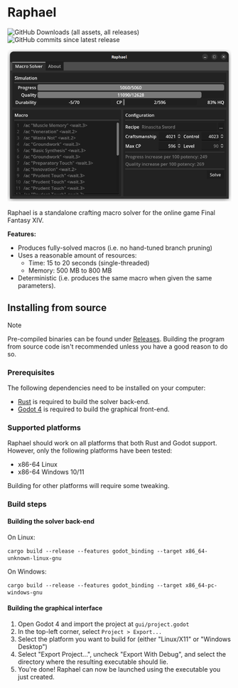 # Raphael

![GitHub Downloads (all assets, all releases)](https://img.shields.io/github/downloads/KonaeAkira/raphael-rs/total?logo=github&color=blue)
![GitHub commits since latest release](https://img.shields.io/github/commits-since/KonaeAkira/raphael-rs/latest?include_prereleases&color=yellow)

![GUI Preview](resources/gui-preview.png)

Raphael is a standalone crafting macro solver for the online game Final Fantasy XIV.

**Features:**
* Produces fully-solved macros (i.e. no hand-tuned branch pruning)
* Uses a reasonable amount of resources:
    * Time: 15 to 20 seconds (single-threaded)
    * Memory: 500 MB to 800 MB
* Deterministic (i.e. produces the same macro when given the same parameters).

## Installing from source

> [!NOTE]
> Pre-compiled binaries can be found under [Releases](https://github.com/KonaeAkira/raphael-rs/releases).
> Building the program from source code isn't recommended unless you have a good reason to do so.

### Prerequisites

The following dependencies need to be installed on your computer:

* [Rust](https://www.rust-lang.org/) is required to build the solver back-end.
* [Godot 4](https://godotengine.org/) is required to build the graphical front-end.

### Supported platforms

Raphael should work on all platforms that both Rust and Godot support.
However, only the following platforms have been tested:

* x86-64 Linux
* x86-64 Windows 10/11

Building for other platforms will require some tweaking.

### Build steps

#### Building the solver back-end

On Linux:

```
cargo build --release --features godot_binding --target x86_64-unknown-linux-gnu
```

On Windows:

```
cargo build --release --features godot_binding --target x86_64-pc-windows-gnu
```

#### Building the graphical interface

1. Open Godot 4 and import the project at `gui/project.godot`
2. In the top-left corner, select `Project > Export...`
3. Select the platform you want to build for (either "Linux/X11" or "Windows Desktop")
4. Select "Export Project...", uncheck "Export With Debug", and select the directory where the resulting executable should lie.
5. You're done! Raphael can now be launched using the executable you just created.
